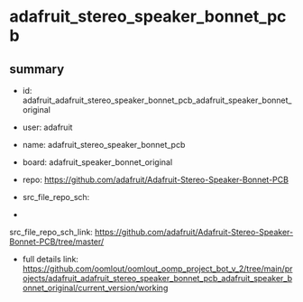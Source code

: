 # adafruit_stereo_speaker_bonnet_pcb
 
## summary 
* id: adafruit_adafruit_stereo_speaker_bonnet_pcb_adafruit_speaker_bonnet_original
* user: adafruit
* name: adafruit_stereo_speaker_bonnet_pcb
* board: adafruit_speaker_bonnet_original
* repo: https://github.com/adafruit/Adafruit-Stereo-Speaker-Bonnet-PCB



* src_file_repo_sch: 
*
 src_file_repo_sch_link: https://github.com/adafruit/Adafruit-Stereo-Speaker-Bonnet-PCB/tree/master/
* full details link: https://github.com/oomlout/oomlout_oomp_project_bot_v_2/tree/main/projects/adafruit_adafruit_stereo_speaker_bonnet_pcb_adafruit_speaker_bonnet_original/current_version/working  






